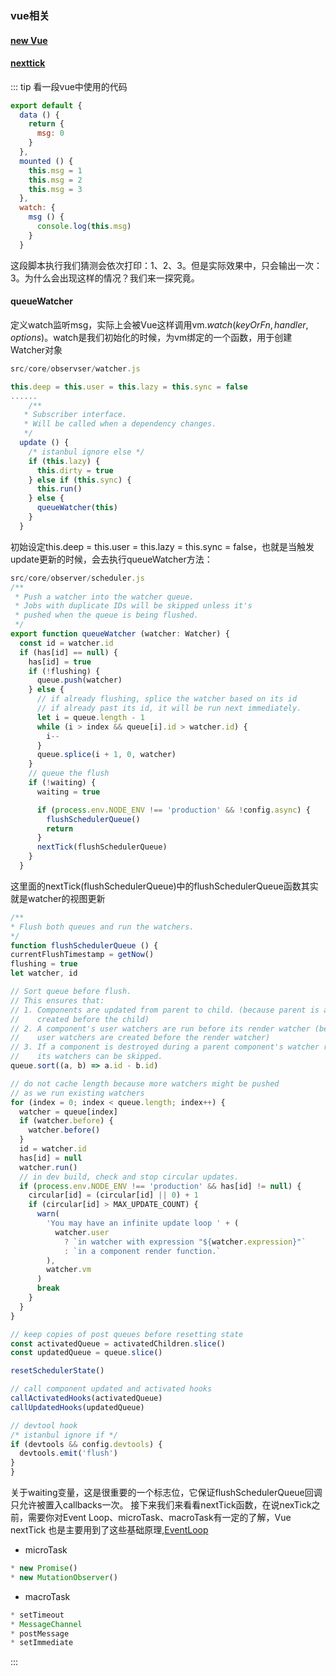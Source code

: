 ### vue相关

#### [new Vue](https://github.com/muwoo/blogs/blob/master/src/Vue/1.md)


#### [nexttick](https://www.cnblogs.com/tiedaweishao/p/8967127.html)
::: tip
看一段vue中使用的代码
``` js
export default {
  data () {
    return {
      msg: 0
    }
  },
  mounted () {
    this.msg = 1
    this.msg = 2
    this.msg = 3
  },
  watch: {
    msg () {
      console.log(this.msg)
    }
  }

```
这段脚本执行我们猜测会依次打印：1、2、3。但是实际效果中，只会输出一次：3。为什么会出现这样的情况？我们来一探究竟。
#### queueWatcher
  
定义watch监听msg，实际上会被Vue这样调用vm.$watch(keyOrFn, handler, options)。$watch是我们初始化的时候，为vm绑定的一个函数，用于创建Watcher对象
``` js
src/core/observser/watcher.js

this.deep = this.user = this.lazy = this.sync = false
......
    /**
   * Subscriber interface.
   * Will be called when a dependency changes.
   */
  update () {
    /* istanbul ignore else */
    if (this.lazy) {
      this.dirty = true
    } else if (this.sync) {
      this.run()
    } else {
      queueWatcher(this)
    }
  }
```
初始设定this.deep = this.user = this.lazy = this.sync = false，也就是当触发update更新的时候，会去执行queueWatcher方法：

``` js
src/core/observer/scheduler.js
/**
 * Push a watcher into the watcher queue.
 * Jobs with duplicate IDs will be skipped unless it's
 * pushed when the queue is being flushed.
 */
export function queueWatcher (watcher: Watcher) {
  const id = watcher.id
  if (has[id] == null) {
    has[id] = true
    if (!flushing) {
      queue.push(watcher)
    } else {
      // if already flushing, splice the watcher based on its id
      // if already past its id, it will be run next immediately.
      let i = queue.length - 1
      while (i > index && queue[i].id > watcher.id) {
        i--
      }
      queue.splice(i + 1, 0, watcher)
    }
    // queue the flush
    if (!waiting) {
      waiting = true

      if (process.env.NODE_ENV !== 'production' && !config.async) {
        flushSchedulerQueue()
        return
      }
      nextTick(flushSchedulerQueue)
    }
  }
  ```
  这里面的nextTick(flushSchedulerQueue)中的flushSchedulerQueue函数其实就是watcher的视图更新

  ``` js
/**
 * Flush both queues and run the watchers.
 */
function flushSchedulerQueue () {
  currentFlushTimestamp = getNow()
  flushing = true
  let watcher, id

  // Sort queue before flush.
  // This ensures that:
  // 1. Components are updated from parent to child. (because parent is always
  //    created before the child)
  // 2. A component's user watchers are run before its render watcher (because
  //    user watchers are created before the render watcher)
  // 3. If a component is destroyed during a parent component's watcher run,
  //    its watchers can be skipped.
  queue.sort((a, b) => a.id - b.id)

  // do not cache length because more watchers might be pushed
  // as we run existing watchers
  for (index = 0; index < queue.length; index++) {
    watcher = queue[index]
    if (watcher.before) {
      watcher.before()
    }
    id = watcher.id
    has[id] = null
    watcher.run()
    // in dev build, check and stop circular updates.
    if (process.env.NODE_ENV !== 'production' && has[id] != null) {
      circular[id] = (circular[id] || 0) + 1
      if (circular[id] > MAX_UPDATE_COUNT) {
        warn(
          'You may have an infinite update loop ' + (
            watcher.user
              ? `in watcher with expression "${watcher.expression}"`
              : `in a component render function.`
          ),
          watcher.vm
        )
        break
      }
    }
  }

  // keep copies of post queues before resetting state
  const activatedQueue = activatedChildren.slice()
  const updatedQueue = queue.slice()

  resetSchedulerState()

  // call component updated and activated hooks
  callActivatedHooks(activatedQueue)
  callUpdatedHooks(updatedQueue)

  // devtool hook
  /* istanbul ignore if */
  if (devtools && config.devtools) {
    devtools.emit('flush')
  }
}
  ```
关于waiting变量，这是很重要的一个标志位，它保证flushSchedulerQueue回调只允许被置入callbacks一次。
接下来我们来看看nextTick函数，在说nexTick之前，需要你对Event Loop、microTask、macroTask有一定的了解，Vue nextTick 也是主要用到了这些基础原理,[EventLoop](https://github.com/muwoo/blogs/issues/14)

- microTask
``` js
* new Promise()
* new MutationObserver()
```
- macroTask
``` js
* setTimeout
* MessageChannel
* postMessage
* setImmediate
```

:::